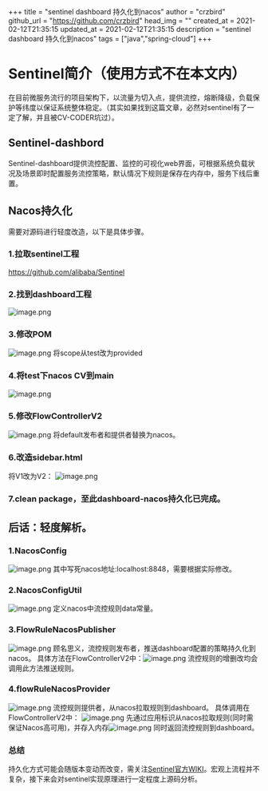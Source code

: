+++
title = "sentinel dashboard 持久化到nacos"
author = "crzbird"
github_url = "https://github.com/crzbird"
head_img = ""
created_at = 2021-02-12T21:35:15
updated_at = 2021-02-12T21:35:15
description = "sentinel dashboard 持久化到nacos"
tags = ["java","spring-cloud"]
+++

# Sentinel简介（使用方式不在本文内）
在目前微服务流行的项目架构下，以流量为切入点，提供流控，熔断降级，负载保护等纬度以保证系统整体稳定。（其实如果找到这篇文章，必然对sentinel有了一定了解，并且被CV-CODER坑过）。
## Sentinel-dashbord
Sentinel-dashboard提供流控配置、监控的可视化web界面，可根据系统负载状况及场景即时配置服务流控策略，默认情况下规则是保存在内存中，服务下线后重置。
## Nacos持久化
需要对源码进行轻度改造，以下是具体步骤。
### 1.拉取sentinel工程
https://github.com/alibaba/Sentinel
### 2.找到dashboard工程
![image.png](https://image.bytetrick.com/2020/10/image-64e4c60671ef447cad14df1ed6c78db5.png)
### 3.修改POM
![image.png](https://image.bytetrick.com/2020/10/image-8e2227e352634fc484c1480e154fe0e9.png)
将scope从test改为provided
### 4.将test下nacos CV到main
![image.png](https://image.bytetrick.com/2020/10/image-fe0fab1138ad4076a979e49e48d80337.png)
### 5.修改FlowControllerV2
![image.png](https://image.bytetrick.com/2020/10/image-bf91e71fafb34aa7bb4ca04ae0ba9864.png)
将default发布者和提供者替换为nacos。
### 6.改造sidebar.html
将V1改为V2：
![image.png](https://image.bytetrick.com/2020/10/image-7bc469b8c8854cc1a61b3bd7e90fff4e.png)
### 7.clean package，至此dashboard-nacos持久化已完成。
## 后话：轻度解析。
### 1.NacosConfig
![image.png](https://image.bytetrick.com/2020/10/image-2dd02767fcc7495bb0522ea07aa3ca17.png)
其中写死nacos地址:localhost:8848，需要根据实际修改。
### 2.NacosConfigUtil
![image.png](https://image.bytetrick.com/2020/10/image-82ac825e85c247b087adf4e9753b7462.png)
定义nacos中流控规则data常量。
### 3.FlowRuleNacosPublisher
![image.png](https://image.bytetrick.com/2020/10/image-a35dc2b849ae4240bb9fd91b44290349.png)
顾名思义，流控规则发布者，推送dashboard配置的策略持久化到nacos。
具体方法在FlowControllerV2中：![image.png](https://image.bytetrick.com/2020/10/image-1a2d043873c74635bc4d27d7c49c15ba.png)
流控规则的增删改均会调用此方法推送规则。
### 4.flowRuleNacosProvider
![image.png](https://image.bytetrick.com/2020/10/image-35a2f83f30e4439aaad9b58c173605ec.png)
流控规则提供者，从nacos拉取规则到dashboard。
具体调用在FlowControllerV2中：
![image.png](https://image.bytetrick.com/2020/10/image-3fb9dbd4121747cc96a3d7574d9dff9a.png)
先通过应用标识从nacos拉取规则(同时需保证Nacos高可用)，并存入内存![image.png](https://image.bytetrick.com/2020/10/image-7dc2a63f3b544195b23cb87e9d10482c.png)
同时返回流控规则到dashboard。
### 总结
持久化方式可能会随版本变动而改变，需关注[Sentinel官方WIKI](https://github.com/alibaba/Sentinel/wiki)。宏观上流程并不复杂，接下来会对sentinel实现原理进行一定程度上源码分析。